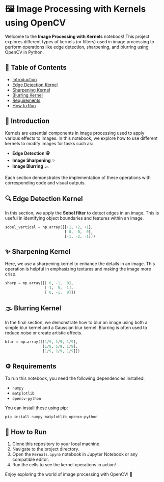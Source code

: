 # 🖼️ Image Processing with Kernels using OpenCV

Welcome to the **Image Processing with Kernels** notebook! This project explores different types of kernels (or filters) used in image processing to perform operations like edge detection, sharpening, and blurring using OpenCV in Python.

## 📂 Table of Contents

- [Introduction](#introduction)
- [Edge Detection Kernel](#edge-detection-kernel)
- [Sharpening Kernel](#sharpening-kernel)
- [Blurring Kernel](#blurring-kernel)
- [Requirements](#requirements)
- [How to Run](#how-to-run)

## 📝 Introduction

Kernels are essential components in image processing used to apply various effects to images. In this notebook, we explore how to use different kernels to modify images for tasks such as:
- **Edge Detection** 🕵️
- **Image Sharpening** ✨
- **Image Blurring** 🌫️

Each section demonstrates the implementation of these operations with corresponding code and visual outputs.

## 🔍 Edge Detection Kernel

In this section, we apply the **Sobel filter** to detect edges in an image. This is useful in identifying object boundaries and features within an image.

```python
sobel_vertical = np.array([[+1, +2, +1],
                           [ 0,  0,  0],
                           [-1, -2, -1]])
```

## ✨ Sharpening Kernel

Here, we use a sharpening kernel to enhance the details in an image. This operation is helpful in emphasizing textures and making the image more crisp.

```python
sharp = np.array([[ 0, -1,  0],
                  [-1,  5, -1],
                  [ 0, -1,  0]])
```

## 🌫️ Blurring Kernel

In the final section, we demonstrate how to blur an image using both a simple blur kernel and a Gaussian blur kernel. Blurring is often used to reduce noise or create artistic effects.

```python
blur = np.array([[1/9, 1/9, 1/9],
                 [1/9, 1/9, 1/9],
                 [1/9, 1/9, 1/9]])
```

## ⚙️ Requirements

To run this notebook, you need the following dependencies installed:

- `numpy`
- `matplotlib`
- `opencv-python`

You can install these using pip:

```bash
pip install numpy matplotlib opencv-python
```

## 🚀 How to Run

1. Clone this repository to your local machine.
2. Navigate to the project directory.
3. Open the `Kernals.ipynb` notebook in Jupyter Notebook or any compatible editor.
4. Run the cells to see the kernel operations in action!

Enjoy exploring the world of image processing with OpenCV! 🎉
